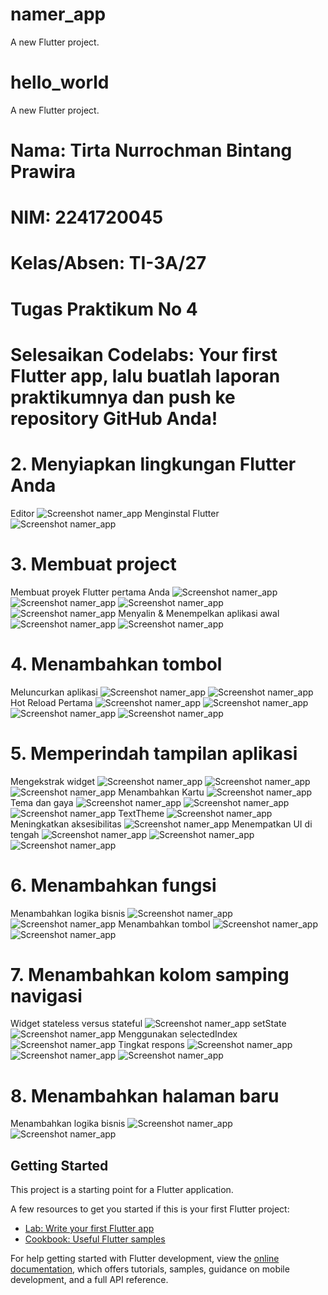 # namer_app

A new Flutter project.

# hello_world

A new Flutter project.

# Nama: Tirta Nurrochman Bintang Prawira
# NIM: 2241720045
# Kelas/Absen: TI-3A/27
# Tugas Praktikum No 4
# Selesaikan Codelabs: Your first Flutter app, lalu buatlah laporan praktikumnya dan push ke repository GitHub Anda!

# 2. Menyiapkan lingkungan Flutter Anda
Editor
![Screenshot namer_app](images/00.png)
Menginstal Flutter
![Screenshot namer_app](images/01.png)

# 3. Membuat project
Membuat proyek Flutter pertama Anda
![Screenshot namer_app](images/02.png)
![Screenshot namer_app](images/03.png)
![Screenshot namer_app](images/04.png)
![Screenshot namer_app](images/05.png)
Menyalin & Menempelkan aplikasi awal
![Screenshot namer_app](images/06.png)
![Screenshot namer_app](images/07.png)

# 4. Menambahkan tombol
Meluncurkan aplikasi
![Screenshot namer_app](images/08.png)
![Screenshot namer_app](images/09.png)
Hot Reload Pertama
![Screenshot namer_app](images/10.png)
![Screenshot namer_app](images/11.png)
![Screenshot namer_app](images/12.png)
![Screenshot namer_app](images/13.png)

# 5. Memperindah tampilan aplikasi
Mengekstrak widget
![Screenshot namer_app](images/14.png)
![Screenshot namer_app](images/15.png)
![Screenshot namer_app](images/16.png)
Menambahkan Kartu
![Screenshot namer_app](images/17.png)
Tema dan gaya
![Screenshot namer_app](images/18.png)
![Screenshot namer_app](images/19.png)
![Screenshot namer_app](images/20.png)
TextTheme
![Screenshot namer_app](images/21.png)
Meningkatkan aksesibilitas
![Screenshot namer_app](images/22.png)
Menempatkan UI di tengah
![Screenshot namer_app](images/23.png)
![Screenshot namer_app](images/24.png)
![Screenshot namer_app](images/25.png)


# 6. Menambahkan fungsi
Menambahkan logika bisnis
![Screenshot namer_app](images/26.png)
![Screenshot namer_app](images/27.png)
Menambahkan tombol
![Screenshot namer_app](images/28.png)
![Screenshot namer_app](images/29.png)

# 7. Menambahkan kolom samping navigasi
Widget stateless versus stateful
![Screenshot namer_app](images/30.png)
setState
![Screenshot namer_app](images/31.png)
Menggunakan selectedIndex
![Screenshot namer_app](images/32.png)
Tingkat respons
![Screenshot namer_app](images/33.png)
![Screenshot namer_app](images/34.png)
![Screenshot namer_app](images/35.png)

# 8. Menambahkan halaman baru
Menambahkan logika bisnis
![Screenshot namer_app](images/36.png)
![Screenshot namer_app](images/37.png)

## Getting Started

This project is a starting point for a Flutter application.

A few resources to get you started if this is your first Flutter project:

- [Lab: Write your first Flutter app](https://docs.flutter.dev/get-started/codelab)
- [Cookbook: Useful Flutter samples](https://docs.flutter.dev/cookbook)

For help getting started with Flutter development, view the
[online documentation](https://docs.flutter.dev/), which offers tutorials,
samples, guidance on mobile development, and a full API reference.
